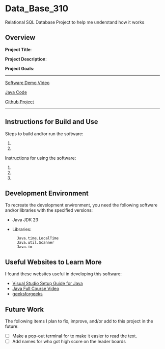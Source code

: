 # Data_Base_310

Relational SQL Database Project to help me understand how it works
 
## Overview

**Project Title**: 

**Project Description**: 

**Project Goals**: 

---
[Software Demo Video]()

[Java Code]()

[Github Project]()

---

## Instructions for Build and Use

Steps to build and/or run the software:

1. 
2. 
<!-- 3.  -->

Instructions for using the software:

1. 
2. 
3. 
## Development Environment 

To recreate the development environment, you need the following software and/or libraries with the specified versions:

* Java JDK 23
* Libraries: 

        Java.time.LocalTime
        Java.util.Scanner
        Java.io
<!-- * -->

## Useful Websites to Learn More

I found these websites useful in developing this software:

* [Visual Studio Setup Guide for Java](https://code.visualstudio.com/docs/languages/java)
* [Java Full Course Video](https://www.youtube.com/watch?v=eIrMbAQSU34)
* [geeksforgeeks](https://www.geeksforgeeks.org/java-current-date-time/#)
<!-- * []() -->

## Future Work

The following items I plan to fix, improve, and/or add to this project in the future:

* [ ] Make a pop-out terminal for to make it easier to read the text.
* [ ] Add names for who got high score on the leader boards
<!-- * [ ]  -->